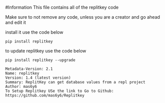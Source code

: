 #Information
This file contains all of the replitkey code

Make sure to not remove any code, unless you are a creator and go ahead and edit it

install it use the code below
```
pip install replitkey
```

to update replitkey use the code below

```
pip install replitkey --upgrade
```

```
Metadata-Version: 2.1
Name: replitkey
Version: 1.4 (latest version)
Summary: ReplitKey can get database values from a repl project
Author: mas6y6
To Setup Replitkey USe the link to Go to Github:
https://github.com/mas6y6/Replitkey
```